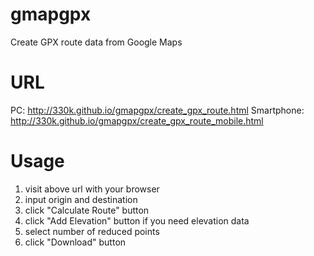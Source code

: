 # gmapgpx
Create GPX route data from Google Maps

# URL
PC: http://330k.github.io/gmapgpx/create_gpx_route.html
Smartphone: http://330k.github.io/gmapgpx/create_gpx_route_mobile.html

# Usage
1. visit above url with your browser
2. input origin and destination
3. click "Calculate Route" button
4. click "Add Elevation" button if you need elevation data
5. select number of reduced points
6. click "Download" button

